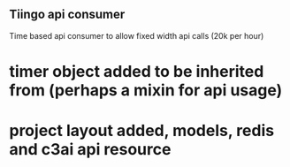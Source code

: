 ## Tiingo api consumer
Time based api consumer to allow fixed width api calls (20k per hour)


# timer object added to be inherited from (perhaps a mixin for api usage)
# project layout added, models, redis and c3ai api resource

